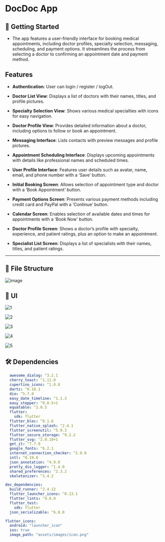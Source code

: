 # DocDoc App

## 🚀 Getting Started

- The app features a user-friendly interface for booking medical appointments, including doctor profiles, specialty selection, messaging, scheduling, and payment options. It streamlines the process from selecting a doctor to confirming an appointment date and payment method.

## Features
  
- **Authentication**: User can login / register / logOut.
  
- **Doctor List View**: Displays a list of doctors with their names, titles, and profile pictures.

- **Specialty Selection View**: Shows various medical specialties with icons for easy navigation.

- **Doctor Profile View**: Provides detailed information about a doctor, including options to follow or book an appointment.

- **Messaging Interface**: Lists contacts with preview messages and profile pictures.

- **Appointment Scheduling Interface**: Displays upcoming appointments with details like professional names and scheduled times.

- **User Profile Interface**: Features user details such as avatar, name, email, and phone number with a ‘Save’ button.

- **Initial Booking Screen**: Allows selection of appointment type and doctor with a ‘Book Appointment’ button.

- **Payment Options Screen**: Presents various payment methods including credit card and PayPal with a ‘Continue’ button.

- **Calendar Screen**: Enables selection of available dates and times for appointments with a ‘Book Now’ button.

- **Doctor Profile Screen**: Shows a doctor’s profile with specialty, experience, and patient ratings, plus an option to make an appointment.

- **Specialist List Screen**: Displays a list of specialists with their names, titles, and patient ratings.


<hr>

## 📁 File Structure

![image](https://github.com/user-attachments/assets/2b96e397-c10c-4488-95a3-c508b8949c2b)

## 📱 UI

![1](https://github.com/user-attachments/assets/c198be27-1e1e-4a91-9122-ad9c990ddd60)

![2](https://github.com/user-attachments/assets/160d1a58-500b-49cf-a14a-bfc68eefff77)

![3](https://github.com/user-attachments/assets/68c35df3-6288-4094-affb-7060016694f5)

![4](https://github.com/user-attachments/assets/e78a1285-a83c-4082-85a2-5041b29936ad)

![5](https://github.com/user-attachments/assets/e6e61e84-05da-4dde-9545-a0e1039e162b)



## 🛠 Dependencies

```pubspec.yaml
  awesome_dialog: ^3.2.1
  cherry_toast: ^1.11.0
  cupertino_icons: ^1.0.8
  dartz: ^0.10.1
  dio: ^5.7.0
  easy_date_timeline: ^1.1.3
  easy_stepper: ^0.8.5+1
  equatable: ^2.0.5
  flutter:
    sdk: flutter
  flutter_bloc: ^8.1.6
  flutter_native_splash: ^2.4.1
  flutter_screenutil: ^5.9.3
  flutter_secure_storage: ^9.2.2
  flutter_svg: ^2.0.10+1
  get_it: ^7.7.0
  google_fonts: ^6.2.1
  internet_connection_checker: ^2.0.0
  intl: ^0.19.0
  json_annotation: ^4.9.0
  pretty_dio_logger: ^1.4.0
  shared_preferences: ^2.3.2
  skeletonizer: ^1.4.2

dev_dependencies:
  build_runner: ^2.4.12
  flutter_launcher_icons: ^0.13.1
  flutter_lints: ^4.0.0
  flutter_test:
    sdk: flutter
  json_serializable: ^6.8.0

flutter_icons:
  android: "launcher_icon"
  ios: true
  image_path: "assets/images/icon.png"
```

